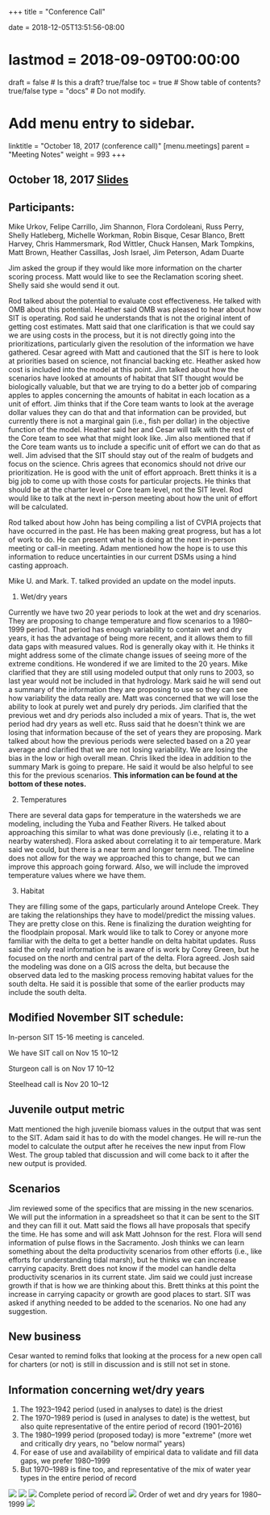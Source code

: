 +++
title = "Conference Call"

date = 2018-12-05T13:51:56-08:00
# lastmod = 2018-09-09T00:00:00

draft = false  # Is this a draft? true/false
toc = true  # Show table of contents? true/false
type = "docs"  # Do not modify.

# Add menu entry to sidebar.
linktitle = "October 18, 2017 (conference call)"
[menu.meetings]
  parent = "Meeting Notes"
  weight = 993
+++

## October 18, 2017 [Slides](https://s3-us-west-2.amazonaws.com/cvpia-meeting-slides/Oct+18+conference+call.pdf)

## Participants:
Mike Urkov, Felipe Carrillo, Jim Shannon, Flora Cordoleani, Russ Perry, Shelly Hatleberg, Michelle Workman, Robin Bisque, Cesar Blanco, Brett Harvey, Chris Hammersmark, Rod Wittler, Chuck Hansen, Mark Tompkins, Matt Brown, Heather Cassillas, Josh Israel, Jim Peterson, Adam Duarte

Jim asked the group if they would like more information on the charter scoring process. Matt would like to see the Reclamation scoring sheet. Shelly said she would send it out.

Rod talked about the potential to evaluate cost effectiveness. He talked with OMB about this potential. Heather said OMB was pleased to hear about how SIT is operating. Rod said he understands that is not the original intent of getting cost estimates. Matt said that one clarification is that we could say we are using costs in the process, but it is not directly going into the prioritizations, particularly given the resolution of the information we have gathered. Cesar agreed with Matt and cautioned that the SIT is here to look at priorities based on science, not financial backing etc. Heather asked how cost is included into the model at this point. Jim talked about how the scenarios have looked at amounts of habitat that SIT thought would be biologically valuable, but that we are trying to do a better job of comparing apples to apples concerning the amounts of habitat in each location as a unit of effort. Jim thinks that if the Core team wants to look at the average dollar values they can do that and that information can be provided, but currently there is not a marginal gain (i.e., fish per dollar) in the objective function of the model. Heather said her and Cesar will talk with the rest of the Core team to see what that might look like. Jim also mentioned that if the Core team wants us to include a specific unit of effort we can do that as well. Jim advised that the SIT should stay out of the realm of budgets and focus on the science. Chris agrees that economics should not drive our prioritization. He is good with the unit of effort approach. Brett thinks it is a big job to come up with those costs for particular projects. He thinks that should be at the charter level or Core team level, not the SIT level. Rod would like to talk at the next in-person meeting about how the unit of effort will be calculated.

Rod talked about how John has being compiling a list of CVPIA projects that have occurred in the past. He has been making great progress, but has a lot of work to do. He can present what he is doing at the next in-person meeting or call-in meeting. Adam mentioned how the hope is to use this information to reduce uncertainties in our current DSMs using a hind casting approach.

Mike U. and Mark. T. talked provided an update on the model inputs.

1. Wet/dry years

Currently we have two 20 year periods to look at the wet and dry scenarios.  They are proposing to change temperature and flow scenarios to a 1980–1999 period. That period has enough variability to contain wet and dry years, it has the advantage of being more recent, and it allows them to fill data gaps with measured values. Rod is generally okay with it. He thinks it might address some of the climate change issues of seeing more of the extreme conditions. He wondered if we are limited to the 20 years. Mike clarified that they are still using modeled output that only runs to 2003, so last year would not be included in that hydrology. Mark said he will send out a summary of the information they are proposing to use so they can see how variability the data really are. Matt was concerned that we will lose the ability to look at purely wet and purely dry periods. Jim clarified that the previous wet and dry periods also included a mix of years. That is, the wet period had dry years as well etc. Russ said that he doesn&#39;t think we are losing that information because of the set of years they are proposing. Mark talked about how the previous periods were selected based on a 20 year average and clarified that we are not losing variability. We are losing the bias in the low or high overall mean. Chris liked the idea in addition to the summary Mark is going to prepare. He said it would be also helpful to see this for the previous scenarios. **This information can be found at the bottom of these notes.**

2. Temperatures

There are several data gaps for temperature in the watersheds we are modeling, including the Yuba and Feather Rivers. He talked about approaching this similar to what was done previously (i.e., relating it to a nearby watershed). Flora asked about correlating it to air temperature. Mark said we could, but there is a near term and longer term need. The timeline does not allow for the way we approached this to change, but we can improve this approach going forward. Also, we will include the improved temperature values where we have them.

3. Habitat

They are filling some of the gaps, particularly around Antelope Creek. They are taking the relationships they have to model/predict the missing values. They are pretty close on this. Rene is finalizing the duration weighting for the floodplain proposal. Mark would like to talk to Corey or anyone more familiar with the delta to get a better handle on delta habitat updates. Russ said the only real information he is aware of is work by Corey Green, but he focused on the north and central part of the delta. Flora agreed. Josh said the modeling was done on a GIS across the delta, but because the observed data led to the masking process removing habitat values for the south delta. He said it is possible that some of the earlier products may include the south delta.

## Modified November SIT schedule:

In-person SIT 15-16 meeting is canceled.

We have SIT call on Nov 15 10–12

Sturgeon call is on Nov 17 10–12

Steelhead call is Nov 20 10–12

## Juvenile output metric

Matt mentioned the high juvenile biomass values in the output that was sent to the SIT. Adam said it has to do with the model changes. He will re-run the model to calculate the output after he receives the new input from Flow West. The group tabled that discussion and will come back to it after the new output is provided.

## Scenarios

Jim reviewed some of the specifics that are missing in the new scenarios. We will put the information in a spreadsheet so that it can be sent to the SIT and they can fill it out. Matt said the flows all have proposals that specify the time. He has some and will ask Matt Johnson for the rest. Flora will send information of pulse flows in the Sacramento. Josh thinks we can learn something about the delta productivity scenarios from other efforts (i.e., like efforts for understanding tidal marsh), but he thinks we can increase carrying capacity. Brett does not know if the model can handle delta productivity scenarios in its current state. Jim said we could just increase growth if that is how we are thinking about this. Brett thinks at this point the increase in carrying capacity or growth are good places to start. SIT was asked if anything needed to be added to the scenarios. No one had any suggestion.

## New business

Cesar wanted to remind folks that looking at the process for a new open call for charters (or not) is still in discussion and is still not set in stone.

## Information concerning wet/dry years

1. The 1923–1942 period (used in analyses to date) is the driest
2. The 1970–1989 period is (used in analyses to date) is the wettest, but also quite representative of the entire period of record (1901–2016)
3. The 1980–1999 period (proposed today) is more &quot;extreme&quot; (more wet and critically dry years, no &quot;below normal&quot; years)
4. For ease of use and availability of empirical data to validate and fill data gaps, we prefer 1980–1999
5. But 1970–1989 is fine too, and representative of the mix of water year types in the entire period of record

![]( /img/Picture1.png)
![]( /img/Picture2.png)
![]( /img/Picture3.png)
Complete period of record
![]( /img/Picture4.png)
Order of wet and dry years for 1980–1999
![]( /img/Picture5.png)




 